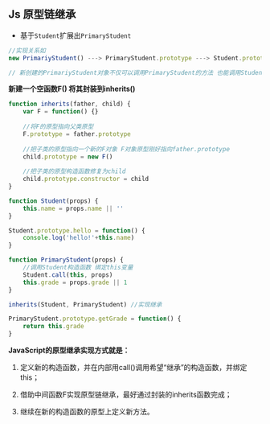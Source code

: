 ## Js 原型链继承

* 基于`Student`扩展出`PrimaryStudent`

```js
//实现关系如
new PrimariyStudent() ---> PrimaryStudent.prototype ---> Student.prototype ---> Obeject.prototype ---> null

// 新创建的PrimariyStudent对象不仅可以调用PrimaryStudent的方法 也能调用Student的方法
```

**新建一个空函数F() 将其封装到inherits()**

```js
function inherits(father, child) {
	var F = function() {}
	
	//将F的原型指向父类原型
	F.prototype = father.prototype
	
	//把子类的原型指向一个新的F对象 F对象原型刚好指向father.prototype
	child.prototype = new F()
	
	//把子类的原型构造函数修复为child
	child.prototype.constructor = child
}

function Student(props) {
	this.name = props.name || ''
}

Student.prototype.hello = function() {
	console.log('hello!'+this.name)
}

function PrimaryStudent(props) {
	//调用Student构造函数 绑定this变量
	Student.call(this, props)
	this.grade = props.grade || 1
}

inherits(Student, PrimaryStudent) //实现继承

PrimaryStudent.prototype.getGrade = function() {
	return this.grade
} 

```

 **JavaScript的原型继承实现方式就是：**

1. 定义新的构造函数，并在内部用call()调用希望“继承”的构造函数，并绑定this；

2. 借助中间函数F实现原型链继承，最好通过封装的inherits函数完成；

3. 继续在新的构造函数的原型上定义新方法。


